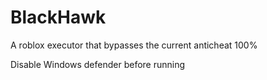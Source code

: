 # BlackHawk
A roblox executor that bypasses the current anticheat 100% 


Disable Windows defender before running
